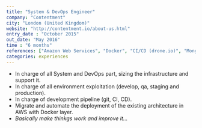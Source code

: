```yaml
---
title: "System & DevOps Engineer"
company: "Contentment"
city: "London (United Kingdom)"
website: "http://contentment.io/about-us.html"
entry_date : "October 2015"
out_date: "May 2016"
time : "6 months"
references: ["Amazon Web Services", "Docker", "CI/CD (drone.io)", "MongoDB", "Git"]
categories: experiences
---
```


* In charge of all System and DevOps part, sizing the infrastructure and support it.
* In charge of all environment exploitation (develop, qa, staging and production).
* In charge of development pipeline (git, CI, CD).
* Migrate and automate the deployment of the existing architecture in AWS with Docker layer.
* _Basically make thinkgs work and improve it..._